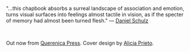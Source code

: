 "...this chapbook absorbs a surreal landscape of association and emotion, turns visual surfaces into feelings almost tactile in vision, as if the specter of memory had almost been turned flesh." — [Daniel Schulz](https://www.instagram.com/p/CrvQgTloCdd/)

<br/>

O﻿ut now from [Querenica Press](https://www.querenciapress.com/). Cover design by [Alicia Prieto](https://www.aliciaprieto.com/).